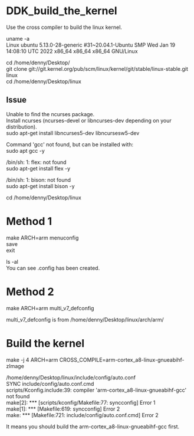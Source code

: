 # DDK_build_the_kernel
Use the cross compiler to build the linux kernel. &nbsp;

uname -a <br/>
Linux ubuntu 5.13.0-28-generic #31~20.04.1-Ubuntu SMP Wed Jan 19 14:08:10 UTC 2022 x86_64 x86_64 x86_64 GNU/Linux &nbsp;

cd /home/denny/Desktop/ <br/>
git clone git://git.kernel.org/pub/scm/linux/kernel/git/stable/linux-stable.git linux <br/>
cd /home/denny/Desktop/linux &nbsp;

## Issue
Unable to find the ncurses package. <br/>
Install ncurses (ncurses-devel or libncurses-dev depending on your distribution). <br/>
sudo apt-get install libncurses5-dev libncursesw5-dev  &nbsp;

Command 'gcc' not found, but can be installed with: <br/>
sudo apt gcc -y &nbsp;

/bin/sh: 1: flex: not found <br/>
sudo apt-get install flex -y &nbsp;

/bin/sh: 1: bison: not found <br/>
sudo apt-get install bison -y &nbsp;

cd /home/denny/Desktop/linux &nbsp;

# Method 1
make ARCH=arm menuconfig <br/>
save <br/>
exit &nbsp;

ls -al <br/>
You can see .config has been created. &nbsp;

# Method 2
make ARCH=arm multi_v7_defconfig &nbsp;

multi_v7_defconfig is from /home/denny/Desktop/linux/arch/arm/ &nbsp;

# Build the kernel
make -j 4 ARCH=arm CROSS_COMPILE=arm-cortex_a8-linux-gnueabihf- zImage &nbsp;

/home/denny/Desktop/linux/include/config/auto.conf <br/>
  SYNC    include/config/auto.conf.cmd <br/>
scripts/Kconfig.include:39: compiler 'arm-cortex_a8-linux-gnueabihf-gcc' not found <br/>
make[2]: *** [scripts/kconfig/Makefile:77: syncconfig] Error 1 <br/>
make[1]: *** [Makefile:619: syncconfig] Error 2 <br/>
make: *** [Makefile:721: include/config/auto.conf.cmd] Error 2 &nbsp;

It means you should build the arm-cortex_a8-linux-gnueabihf-gcc first. &nbsp;
